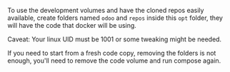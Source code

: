 To use the development volumes and have the cloned repos easily available,
create folders named `odoo` and `repos` inside this `opt` folder, they will
have the code that docker will be using.

Caveat: Your linux UID must be 1001 or some tweaking might be needed. 

If you need to start from a fresh code copy, removing the folders is not
enough, you'll need to remove the code volume and run compose again. 
